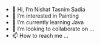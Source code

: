 - 👋 Hi, I’m Nishat Tasnim Sadia
- 👀 I’m interested in Painting
- 🌱 I’m currently learning Java
- 💞️ I’m looking to collaborate on ...
- 📫 How to reach me ...

<!---
tasnim657/tasnim657 is a ✨ special ✨ repository because its `README.md` (this file) appears on your GitHub profile.
You can click the Preview link to take a look at your changes.
--->
